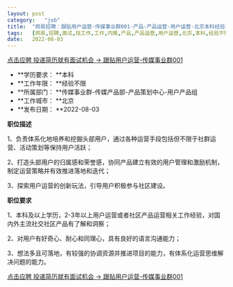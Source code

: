 ```yaml
---
layout:	post
category:	"job"
title:	"网易招聘：跟贴用户运营-传媒事业群001-产品-产品运营-用户运营-北京本科经验不限"
tags:	[网易,招聘,面试,找工作,工作,内推,产品,产品运营,用户运营,北京,本科,经验不限]
date:	2022-08-03
---
```


[点击应聘 投递简历就有面试机会 ->  跟贴用户运营-传媒事业群001](http://mobile.bole.netease.com/bole/boleDetail?id=42081&employeeId=346f03c3cda5f04c&key=all)



- **学历要求： **本科
- **工作年限： **经验不限
- **所属部门： **传媒事业群-传媒产品部-产品策划中心-用户产品组
- **工作城市： **北京
- **发布日期： **2022-08-03



**职位描述**

1、负责体系化地培养和挖掘头部用户，通过各种运营手段包括但不限于社群运营、活动策划等保持用户活跃；

2、打造头部用户的归属感和荣誉感，协同产品建立有效的用户管理和激励机制，制定运营策略并有效推进落地和迭代；

3、探索用户运营的创新玩法，引导用户积极参与社区建设。



**职位要求**

1、本科及以上学历，2-3年以上用户运营或者社区产品运营相关工作经验，对国内外主流社交社区产品有了解和洞察；

2、对用户有好奇心、耐心和同理心，具有良好的语言沟通能力；

3、想法多且可落地，有较强的协调资源并推进项目的能力，有体系化运营思维解决问题的能力。



[点击应聘 投递简历就有面试机会 ->  跟贴用户运营-传媒事业群001](http://mobile.bole.netease.com/bole/boleDetail?id=42081&employeeId=346f03c3cda5f04c&key=all)